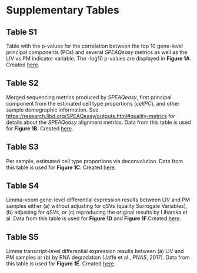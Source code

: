 Supplementary Tables
====================

## Table S1

Table with the p-values for the correlation between the top 10 gene-level principal components (PCs) and several _SPEAQeasy_ metrics as well as the LIV vs PM indicator variable. The -log10 p-values are displayed in **Figure 1A**. Created [here](https://github.com/LieberInstitute/living_brain_reanalysis/blob/dbe7d06ff7bc148eb29a9fac11f5839d5a1a31ce/code/03_check_QC/01_qc_plots.R#L98).

## Table S2

Merged sequencing metrics produced by _SPEAQeasy_, first principal component from the estimated cell type proportions (_cellPC_), and other sample demographic information. See <https://research.libd.org/SPEAQeasy/outputs.html#quality-metrics> for details about the _SPEAQeasy_ alignment metrics. Data from this table is used for **Figure 1B**. Created [here](https://github.com/LieberInstitute/living_brain_reanalysis/blob/dbe7d06ff7bc148eb29a9fac11f5839d5a1a31ce/code/06_check_gene_exprs/01_check_gene_exprs.R#L45).

## Table S3

Per sample, estimated cell type proportions via deconvolution. Data from this table is used for **Figure 1C**. Created [here](https://github.com/LieberInstitute/living_brain_reanalysis/blob/c856e4712d469630cd5618d136f17477dd0275ae/code/04_deconvolution/01_deconvolution_burkeModel.R#L49).


## Table S4

Limma-voom gene-level differential expression results between LIV and PM samples either (a) without adjusting for qSVs (quality Surrogate Variables), (b) adjusting for qSVs, or (c) reproducing the original results by Liharska et al. Data from this table is used for **Figure 1D** and **Figure 1F**.Created [here](https://github.com/LieberInstitute/living_brain_reanalysis/blob/dbe7d06ff7bc148eb29a9fac11f5839d5a1a31ce/code/06_check_gene_exprs/01_check_gene_exprs.R#L233).

## Table S5

Limma transcript-level differential expression results between (a) LIV and PM samples or (b) by RNA degradation (Jaffe et al., _PNAS_, 2017). Data from this table is used for **Figure 1E**. Created [here](https://github.com/LieberInstitute/living_brain_reanalysis/blob/3a11b296b70b6b8a81911d9e5800cc5f9f6b889f/code/05_check_degradation/02_check_deg_matrix.R#L568).

